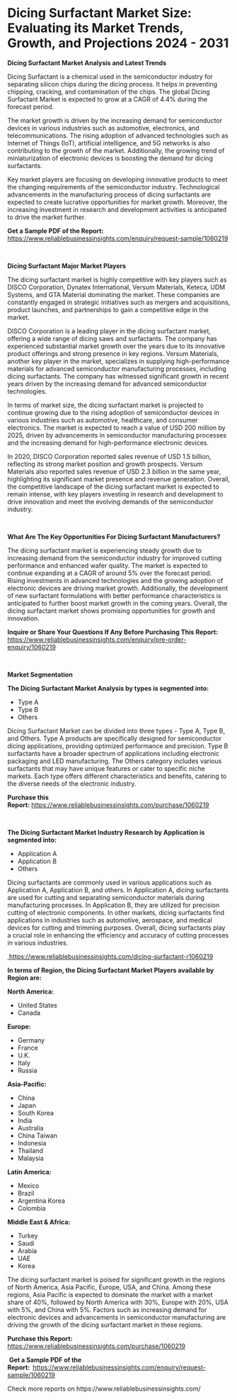 <p><h1>Dicing Surfactant Market Size: Evaluating its Market Trends, Growth, and Projections 2024 - 2031</h1></p><p><strong>Dicing Surfactant Market Analysis and Latest Trends</strong></p>
<p><p>Dicing Surfactant is a chemical used in the semiconductor industry for separating silicon chips during the dicing process. It helps in preventing chipping, cracking, and contamination of the chips. The global Dicing Surfactant Market is expected to grow at a CAGR of 4.4% during the forecast period. </p><p>The market growth is driven by the increasing demand for semiconductor devices in various industries such as automotive, electronics, and telecommunications. The rising adoption of advanced technologies such as Internet of Things (IoT), artificial intelligence, and 5G networks is also contributing to the growth of the market. Additionally, the growing trend of miniaturization of electronic devices is boosting the demand for dicing surfactants.</p><p>Key market players are focusing on developing innovative products to meet the changing requirements of the semiconductor industry. Technological advancements in the manufacturing process of dicing surfactants are expected to create lucrative opportunities for market growth. Moreover, the increasing investment in research and development activities is anticipated to drive the market further.</p></p>
<p><strong>Get a Sample PDF of the Report:&nbsp;</strong> <a href="https://www.reliablebusinessinsights.com/enquiry/request-sample/1060219">https://www.reliablebusinessinsights.com/enquiry/request-sample/1060219</a></p>
<p>&nbsp;</p>
<p><strong>Dicing Surfactant Major Market Players</strong></p>
<p><p>The dicing surfactant market is highly competitive with key players such as DISCO Corporation, Dynatex International, Versum Materials, Keteca, UDM Systems, and GTA Material dominating the market. These companies are constantly engaged in strategic initiatives such as mergers and acquisitions, product launches, and partnerships to gain a competitive edge in the market.</p><p>DISCO Corporation is a leading player in the dicing surfactant market, offering a wide range of dicing saws and surfactants. The company has experienced substantial market growth over the years due to its innovative product offerings and strong presence in key regions. Versum Materials, another key player in the market, specializes in supplying high-performance materials for advanced semiconductor manufacturing processes, including dicing surfactants. The company has witnessed significant growth in recent years driven by the increasing demand for advanced semiconductor technologies.</p><p>In terms of market size, the dicing surfactant market is projected to continue growing due to the rising adoption of semiconductor devices in various industries such as automotive, healthcare, and consumer electronics. The market is expected to reach a value of USD 200 million by 2025, driven by advancements in semiconductor manufacturing processes and the increasing demand for high-performance electronic devices.</p><p>In 2020, DISCO Corporation reported sales revenue of USD 1.5 billion, reflecting its strong market position and growth prospects. Versum Materials also reported sales revenue of USD 2.3 billion in the same year, highlighting its significant market presence and revenue generation. Overall, the competitive landscape of the dicing surfactant market is expected to remain intense, with key players investing in research and development to drive innovation and meet the evolving demands of the semiconductor industry.</p></p>
<p>&nbsp;</p>
<p><strong>What Are The Key Opportunities For Dicing Surfactant Manufacturers?</strong></p>
<p><p>The dicing surfactant market is experiencing steady growth due to increasing demand from the semiconductor industry for improved cutting performance and enhanced wafer quality. The market is expected to continue expanding at a CAGR of around 5% over the forecast period. Rising investments in advanced technologies and the growing adoption of electronic devices are driving market growth. Additionally, the development of new surfactant formulations with better performance characteristics is anticipated to further boost market growth in the coming years. Overall, the dicing surfactant market shows promising opportunities for growth and innovation.</p></p>
<p><strong>Inquire or Share Your Questions If Any Before Purchasing This Report:</strong> <a href="https://www.reliablebusinessinsights.com/enquiry/pre-order-enquiry/1060219">https://www.reliablebusinessinsights.com/enquiry/pre-order-enquiry/1060219</a></p>
<p>&nbsp;</p>
<p><strong>Market Segmentation</strong></p>
<p><strong>The Dicing Surfactant Market Analysis by types is segmented into:</strong></p>
<p><ul><li>Type A</li><li>Type B</li><li>Others</li></ul></p>
<p><p>Dicing Surfactant Market can be divided into three types - Type A, Type B, and Others. Type A products are specifically designed for semiconductor dicing applications, providing optimized performance and precision. Type B surfactants have a broader spectrum of applications including electronic packaging and LED manufacturing. The Others category includes various surfactants that may have unique features or cater to specific niche markets. Each type offers different characteristics and benefits, catering to the diverse needs of the electronic industry.</p></p>
<p><strong>Purchase this Report:&nbsp;</strong><a href="https://www.reliablebusinessinsights.com/purchase/1060219">https://www.reliablebusinessinsights.com/purchase/1060219</a></p>
<p>&nbsp;</p>
<p><strong>The Dicing Surfactant Market Industry Research by Application is segmented into:</strong></p>
<p><ul><li>Application A</li><li>Application B</li><li>Others</li></ul></p>
<p><p>Dicing surfactants are commonly used in various applications such as Application A, Application B, and others. In Application A, dicing surfactants are used for cutting and separating semiconductor materials during manufacturing processes. In Application B, they are utilized for precision cutting of electronic components. In other markets, dicing surfactants find applications in industries such as automotive, aerospace, and medical devices for cutting and trimming purposes. Overall, dicing surfactants play a crucial role in enhancing the efficiency and accuracy of cutting processes in various industries.</p></p>
<p><a href="https://www.reliablebusinessinsights.com/dicing-surfactant-r1060219">&nbsp;https://www.reliablebusinessinsights.com/dicing-surfactant-r1060219</a></p>
<p><strong>In terms of Region, the Dicing Surfactant Market Players available by Region are:</strong></p>
<p>
    <p> <strong> North America: </strong>
        <ul>
            <li>United States</li>
            <li>Canada</li>
        </ul>
        </p> 
    <p> <strong> Europe: </strong>
        <ul>
            <li>Germany</li>
            <li>France</li>
            <li>U.K.</li>
            <li>Italy</li>
            <li>Russia</li>
        </ul>
        </p> 
    <p> <strong> Asia-Pacific: </strong>
        <ul>
            <li>China</li>
            <li>Japan</li>
            <li>South Korea</li>
            <li>India</li>
            <li>Australia</li>
            <li>China Taiwan</li>
            <li>Indonesia</li>
            <li>Thailand</li>
            <li>Malaysia</li>
        </ul>
        </p> 
    <p> <strong> Latin America: </strong>
        <ul>
            <li>Mexico</li>
            <li>Brazil</li>
            <li>Argentina Korea</li>
            <li>Colombia</li>
        </ul>
        </p> 
    <p> <strong> Middle East & Africa: </strong>
        <ul>
            <li>Turkey</li>
            <li>Saudi</li>
            <li>Arabia</li>
            <li>UAE</li>
            <li>Korea</li>
        </ul>
    </p>
    </p>
<p><p>The dicing surfactant market is poised for significant growth in the regions of North America, Asia Pacific, Europe, USA, and China. Among these regions, Asia Pacific is expected to dominate the market with a market share of 40%, followed by North America with 30%, Europe with 20%, USA with 5%, and China with 5%. Factors such as increasing demand for electronic devices and advancements in semiconductor manufacturing are driving the growth of the dicing surfactant market in these regions.</p></p>
<p><strong>Purchase this Report: </strong><a href="https://www.reliablebusinessinsights.com/purchase/1060219">https://www.reliablebusinessinsights.com/purchase/1060219</a></p>
<p>&nbsp;<strong>Get a Sample PDF of the Report:&nbsp;&nbsp;</strong><a href="https://www.reliablebusinessinsights.com/enquiry/request-sample/1060219">https://www.reliablebusinessinsights.com/enquiry/request-sample/1060219</a></p>
<p><strong></strong></p>
<p>Check more reports on https://www.reliablebusinessinsights.com/</p>
